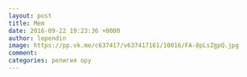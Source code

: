 ```yaml
---
layout: post
title: Mem
date: 2016-09-22 19:23:36 +0000
author: lependin
image: https://pp.vk.me/c637417/v637417161/10016/FA-8pLsZgpQ.jpg
comment: 
categories: религия ору
---
```

